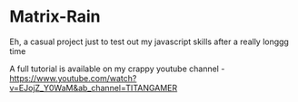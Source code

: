 # Matrix-Rain
Eh, a casual project just to test out my javascript skills after a really longgg time

A full tutorial is available on my crappy youtube channel - 
https://www.youtube.com/watch?v=EJojZ_Y0WaM&ab_channel=TITANGAMER

